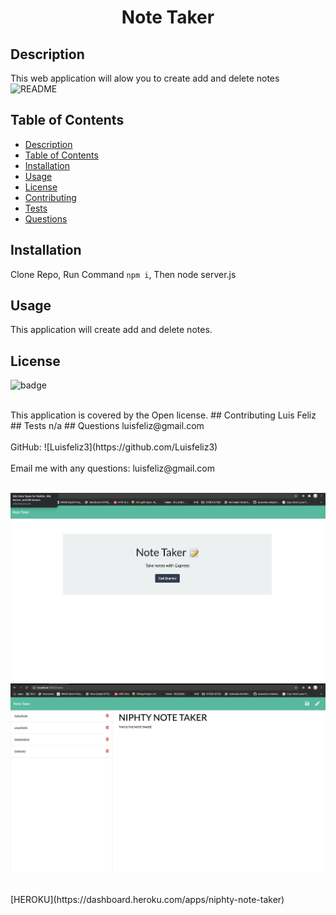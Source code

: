 
<h1 align="center">Note Taker 
  
## Description
 This web application will alow you to create add and delete notes
 ![README](./img/giphy.gif)
## Table of Contents
- [Description](#description)
- [Table of Contents](#table-of-contents)
- [Installation](#installation)
- [Usage](#usage)
- [License](#license)
- [Contributing](#contributing)
- [Tests](#tests)
- [Questions](#questions)
## Installation
 Clone Repo, Run Command `npm i`, Then node server.js
## Usage
 This application will create add and delete notes.
## License
![badge](https://img.shields.io/badge/license-Open-brightgreen)
  
<br/>
This application is covered by the Open license. 
## Contributing
 Luis Feliz 
## Tests
 n/a
## Questions
 luisfeliz@gmail.com<br />
<br />
 GitHub: ![Luisfeliz3](https://github.com/Luisfeliz3)<br />
<br />
 Email me with any questions: luisfeliz@gmail.com<br /><br />


![ScreenShot](./img1.png)
![ScreenShot -2](./img2.png)

<br />
[HEROKU](https://dashboard.heroku.com/apps/niphty-note-taker)<br />
<br />